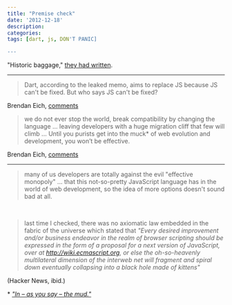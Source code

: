 ```yaml
---
title: "Premise check"
date: '2012-12-18'
description:
categories:
tags: [dart, js, DON'T PANIC]

---
```

"Historic baggage," [they had written](https://gist.github.com/1208618).

----

> Dart, according to the leaked memo, aims to replace JS because JS can't be fixed. But who says JS can't be fixed? 

Brendan Eich, [comments](https://news.ycombinator.com/item?id=2982256)

> we do not ever stop the world, break compatibility by changing the language ... leaving developers with a huge migration cliff that few will climb ... Until you purists get into the muck\* of web evolution and development, you won’t be effective.

Brendan Eich, [comments](http://brendaneich.com/2011/08/my-txjs-talk-twitter-remix/)

----

> many of us developers are totally against the evil "effective monopoly" ... that this not-so-pretty JavaScript language has in the world of web development, so the idea of more options doesn't sound bad at all.

&nbsp;

> last time I checked, there was no axiomatic law embedded in the fabric of the universe which stated that _"Every desired improvement and/or business endeavor in the realm of browser scripting should be expressed in the form of a proposal for a next version of JavaScript, over at <http://wiki.ecmascript.org>, or else the oh-so-heavenly multilateral dimension of the interweb net will fragment and spiral down eventually collapsing into a black hole made of kittens"_

(Hacker News, ibid.)

\* [_"In &ndash; as you say &ndash; the mud."_](https://www.youtube.com/watch?feature=player_detailpage&v=ZMoi-nDd6cQ#t=490s)
